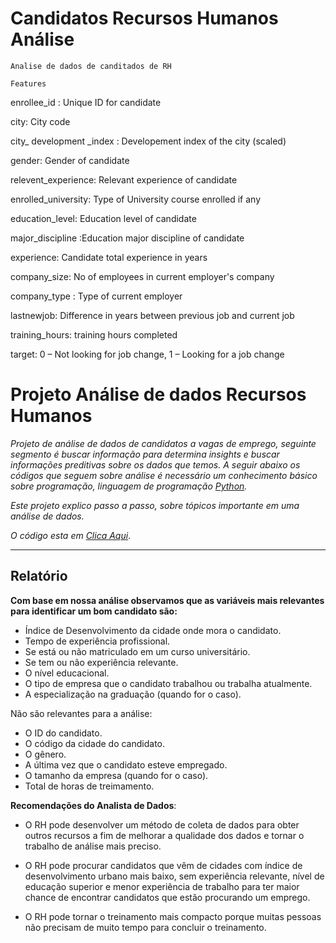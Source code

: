 # Candidatos Recursos Humanos Análise
`Analise de dados de canditados de RH`

`Features`

enrollee_id : Unique ID for candidate

city: City code

city_ development _index : Developement index of the city (scaled)

gender: Gender of candidate

relevent_experience: Relevant experience of candidate

enrolled_university: Type of University course enrolled if any

education_level: Education level of candidate

major_discipline :Education major discipline of candidate

experience: Candidate total experience in years

company_size: No of employees in current employer's company

company_type : Type of current employer

lastnewjob: Difference in years between previous job and current job

training_hours: training hours completed

target: 0 – Not looking for job change, 1 – Looking for a job change


# Projeto Análise de dados  **Recursos Humanos**

*Projeto de análise de dados de candidatos a vagas de emprego, seguinte segmento é buscar informação para determina insights e buscar informações preditivas sobre os dados que temos. A seguir abaixo os códigos que seguem sobre análise é necessário um conhecimento básico sobre programação, linguagem de programação [Python](https://https://www.python.org/).*

*Este projeto explico passo a passo, sobre tópicos importante em uma análise de dados.*

*O código esta em [Clica Aqui](https://github.com/Hedriss10/candidatos_rh_analise/blob/main/candidatos_rh_analise.ipynb)*.
<hr>




## Relatório
**Com base em nossa análise observamos que as variáveis mais relevantes para identificar um bom candidato são:**

- Índice de Desenvolvimento da cidade onde mora o candidato.
- Tempo de experiência profissional.
- Se está ou não matriculado em um curso universitário.
- Se tem ou não experiência relevante.
- O nível educacional.
- O tipo de empresa que o candidato trabalhou ou trabalha atualmente.
- A especialização na graduação (quando for o caso).

Não são relevantes para a análise:

- O ID do candidato.
- O código da cidade do candidato.
- O gênero.
- A última vez que o candidato esteve empregado.
- O tamanho da empresa (quando for o caso).
- Total de horas de treimamento.


**Recomendações do Analista de Dados**:

- O RH pode desenvolver um método de coleta de dados para obter outros recursos a fim de melhorar a qualidade dos dados e tornar o trabalho de análise mais preciso.

- O RH pode procurar candidatos que vêm de cidades com índice de desenvolvimento urbano mais baixo, sem experiência relevante, nível de educação superior e menor experiência de trabalho para ter maior chance de encontrar candidatos que estão procurando um emprego.

- O RH pode tornar o treinamento mais compacto porque muitas pessoas não precisam de muito tempo para concluir o treinamento.
